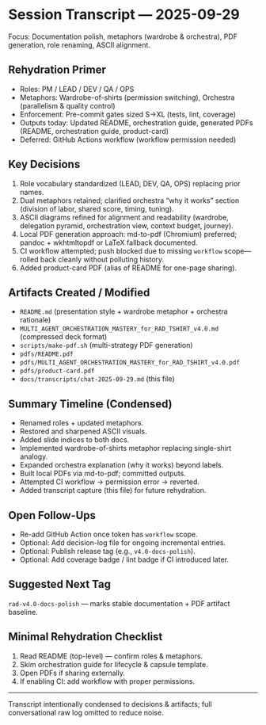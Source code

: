 # Session Transcript — 2025-09-29

Focus: Documentation polish, metaphors (wardrobe & orchestra), PDF generation, role renaming, ASCII alignment.

## Rehydration Primer
- Roles: PM / LEAD / DEV / QA / OPS
- Metaphors: Wardrobe-of-shirts (permission switching), Orchestra (parallelism & quality control)
- Enforcement: Pre-commit gates sized S→XL (tests, lint, coverage)
- Outputs today: Updated README, orchestration guide, generated PDFs (README, orchestration guide, product-card)
- Deferred: GitHub Actions workflow (workflow permission needed)

## Key Decisions
1. Role vocabulary standardized (LEAD, DEV, QA, OPS) replacing prior names.
2. Dual metaphors retained; clarified orchestra “why it works” section (division of labor, shared score, timing, tuning).
3. ASCII diagrams refined for alignment and readability (wardrobe, delegation pyramid, orchestration view, context budget, journey).
4. Local PDF generation approach: md-to-pdf (Chromium) preferred; pandoc + wkhtmltopdf or LaTeX fallback documented.
5. CI workflow attempted; push blocked due to missing `workflow` scope—rolled back cleanly without polluting history.
6. Added product-card PDF (alias of README for one-page sharing).

## Artifacts Created / Modified
- `README.md` (presentation style + wardrobe metaphor + orchestra rationale)
- `MULTI_AGENT_ORCHESTRATION_MASTERY_for_RAD_TSHIRT_v4.0.md` (compressed deck format)
- `scripts/make-pdf.sh` (multi-strategy PDF generation)
- `pdfs/README.pdf`
- `pdfs/MULTI_AGENT_ORCHESTRATION_MASTERY_for_RAD_TSHIRT_v4.0.pdf`
- `pdfs/product-card.pdf`
- `docs/transcripts/chat-2025-09-29.md` (this file)

## Summary Timeline (Condensed)
- Renamed roles + updated metaphors.
- Restored and sharpened ASCII visuals.
- Added slide indices to both docs.
- Implemented wardrobe-of-shirts metaphor replacing single-shirt analogy.
- Expanded orchestra explanation (why it works) beyond labels.
- Built local PDFs via md-to-pdf; committed outputs.
- Attempted CI workflow → permission error → reverted.
- Added transcript capture (this file) for future rehydration.

## Open Follow-Ups
- Re-add GitHub Action once token has `workflow` scope.
- Optional: Add decision-log file for ongoing incremental entries.
- Optional: Publish release tag (e.g., `v4.0-docs-polish`).
- Optional: Add coverage badge / lint badge if CI introduced later.

## Suggested Next Tag
`rad-v4.0-docs-polish` — marks stable documentation + PDF artifact baseline.

## Minimal Rehydration Checklist
1. Read README (top-level) — confirm roles & metaphors.
2. Skim orchestration guide for lifecycle & capsule template.
3. Open PDFs if sharing externally.
4. If enabling CI: add workflow with proper permissions.

---
Transcript intentionally condensed to decisions & artifacts; full conversational raw log omitted to reduce noise.
